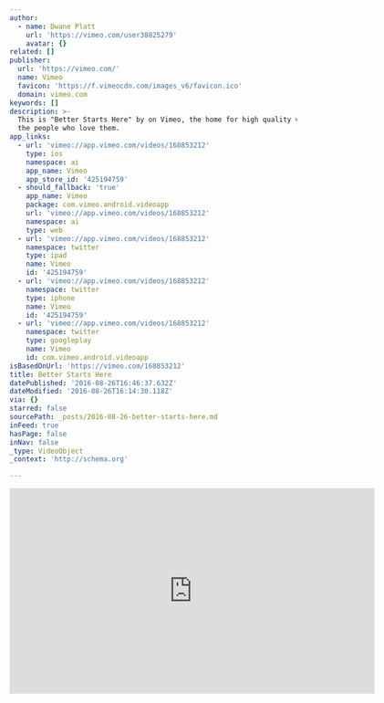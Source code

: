 ```yaml
---
author:
  - name: Dwane Platt
    url: 'https://vimeo.com/user38825279'
    avatar: {}
related: []
publisher:
  url: 'https://vimeo.com/'
  name: Vimeo
  favicon: 'https://f.vimeocdn.com/images_v6/favicon.ico'
  domain: vimeo.com
keywords: []
description: >-
  This is "Better Starts Here" by on Vimeo, the home for high quality videos and
  the people who love them.
app_links:
  - url: 'vimeo://app.vimeo.com/videos/168853212'
    type: ios
    namespace: ai
    app_name: Vimeo
    app_store_id: '425194759'
  - should_fallback: 'true'
    app_name: Vimeo
    package: com.vimeo.android.videoapp
    url: 'vimeo://app.vimeo.com/videos/168853212'
    namespace: ai
    type: web
  - url: 'vimeo://app.vimeo.com/videos/168853212'
    namespace: twitter
    type: ipad
    name: Vimeo
    id: '425194759'
  - url: 'vimeo://app.vimeo.com/videos/168853212'
    namespace: twitter
    type: iphone
    name: Vimeo
    id: '425194759'
  - url: 'vimeo://app.vimeo.com/videos/168853212'
    namespace: twitter
    type: googleplay
    name: Vimeo
    id: com.vimeo.android.videoapp
isBasedOnUrl: 'https://vimeo.com/168853212'
title: Better Starts Here
datePublished: '2016-08-26T16:46:37.632Z'
dateModified: '2016-08-26T16:14:30.118Z'
via: {}
starred: false
sourcePath: _posts/2016-08-26-better-starts-here.md
inFeed: true
hasPage: false
inNav: false
_type: VideoObject
_context: 'http://schema.org'

---
```

<iframe src="https://cdn.embedly.com/widgets/media.html?src=https%3A%2F%2Fplayer.vimeo.com%2Fvideo%2F168853212&amp;url=https%3A%2F%2Fvimeo.com%2F168853212&amp;image=https%3A%2F%2Fi.vimeocdn.com%2Fvideo%2F573429126_640.jpg&amp;key=b7d04c9b404c499eba89ee7072e1c4f7&amp;type=text%2Fhtml&amp;schema=vimeo" width="640" height="360" scrolling="no" frameborder="0" allowfullscreen="" style=""></iframe>